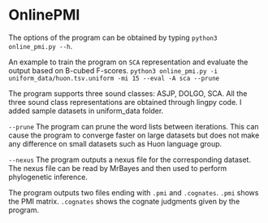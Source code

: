 # OnlinePMI

The options of the program can be obtained by typing ```python3 online_pmi.py --h```.

An example to train the program on `SCA` representation and evaluate the output based on B-cubed F-scores.
```python3 online_pmi.py -i uniform_data/huon.tsv.uniform -mi 15 --eval -A sca --prune```

The program supports three sound classes: ASJP, DOLGO, SCA. All the three sound class representations are obtained through lingpy code. I added sample datasets in uniform_data folder.

`--prune` The program can prune the word lists between iterations. This can cause the program to converge faster on large datasets but does not make any difference on small datasets such as Huon language group.

`--nexus` The program outputs a nexus file for the corresponding dataset. The nexus file can be read by MrBayes and then used to perform phylogenetic inference.

The program outputs two files ending with `.pmi` and `.cognates`. `.pmi` shows the PMI matrix. `.cognates` shows the cognate judgments given by the program.
